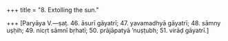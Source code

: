 +++
title = "8. Extolling the sun."

+++
[Paryāya V.—ṣaṭ. 46. āsurī gāyatrī; 47. yavamadhyā gāyatrī; 48. sāmny uṣḥih; 49. nicṛt sāmnī bṛhatī; 50. prājāpatyā ’nuṣṭubh; 51. virāḍ gāyatrī.]
